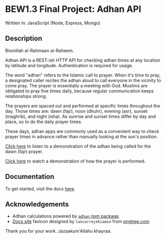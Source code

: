 # BEW1.3 Final Project: Adhan API

Written in: JavaScript (Node, Express, Mongo)

## Description

Bismillah al-Rahmaan al-Raheem.

Adhan API is a REST-ish HTTP API for checking adhan times at any location by latitude and longitude. Authentication is required for usage.

The word "adhan" refers to the Islamic call to prayer. When it's time to pray, a designated caller recites the adhan aloud to call everyone in the vicinity to come pray. The prayer is essentially a meeting with God. Muslims are obligated to pray five times daily, because regular communication keeps relationships strong.

The prayers are spaced out and performed at specific times throughout the day. Those times are: dawn (fajr), noon (dhuhr), evening (asr), sunset (maghrib), and night (isha). As sunrise and sunset times differ by day and place, so to do the daily prayer times.

These days, adhan apps are commonly used as a convenient way to check prayer times in advance rather than manually looking at the sun's position.

[Click here][adhan] to listen to a demonstration of the adhan being called for the dawn (fajr) prayer.

[Click here][salah] to watch a demonstration of how the prayer is performed.

## Documentation

To get started, visit the docs [here][docs].

## Acknowledgements

- Adhan calculations powered by [`adhan` npm package][adhanjs].
- [Docs site][docs] favicon designed by `lancarrejekiamin` from [pngtree.com][favicon]

Thank you for your work. Jazaakum'Allahu khayraa.

<!-- Links -->
[adhan]: https://www.youtube.com/watch?v=iaWZ_3D6vOQ
[salah]: https://www.youtube.com/watch?v=M9FL-t02h5M
[docs]: https://shah-a.github.io/bew1.3-06-adhan-api
[adhanjs]: https://www.npmjs.com/package/adhan
[favicon]: https://pngtree.com